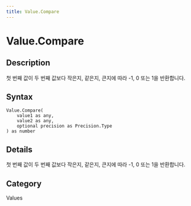 ```yaml
---
title: Value.Compare
---
```


# Value.Compare


## Description

첫 번째 값이 두 번째 값보다 작은지, 같은지, 큰지에 따라 -1, 0 또는 1을 반환합니다.


## Syntax

```powerquery
Value.Compare(
    value1 as any,
    value2 as any,
    optional precision as Precision.Type
) as number
```


## Details

첫 번째 값이 두 번째 값보다 작은지, 같은지, 큰지에 따라 -1, 0 또는 1을 반환합니다.



## Category
Values
